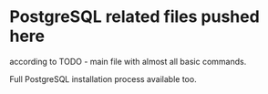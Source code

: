 # PostgreSQL related files pushed here 

according to TODO - main file with almost all basic commands.

Full PostgreSQL installation process available too.
